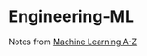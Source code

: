 # Engineering-ML

Notes from [Machine Learning A-Z](https://www.superdatascience.com/machine-learning/)

